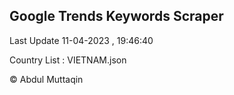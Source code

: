 

## Google Trends Keywords Scraper 
 
Last Update 11-04-2023 , 19:46:40

Country List :
VIETNAM.json



© Abdul Muttaqin 
